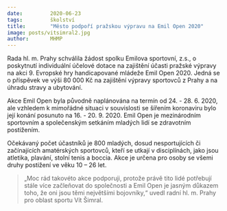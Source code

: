 ```yaml
---
date:         2020-06-23
tags:         školství
title:        "Město podpoří pražskou výpravu na Emil Open 2020"
image: posts/vitsimral2.jpg
author:       MHMP
---
```


Rada hl. m. Prahy schválila žádost spolku Emilova sportovní, z.s., o poskytnutí individuální účelové dotace na zajištění účasti pražské výpravy na akci 9. Evropské hry handicapované mládeže Emil Open 2020. Jedná se o příspěvek ve výši 80 000 Kč na zajištění výpravy sportovců z Prahy a na úhradu stravy a ubytování.

Akce Emil Open byla původně naplánována na termín od 24. - 28. 6. 2020, ale vzhledem k mimořádné situaci v souvislosti se šířením koronaviru bylo její konání posunuto na 16. - 20. 9. 2020. Emil Open je mezinárodním sportovním a společenským setkáním mladých lidí se zdravotním postižením.

Očekávaný počet účastníků je 800 mladých, dosud nesportujících či začínajících amatérských sportovců, kteří se utkají v disciplínách, jako jsou atletika, plavání, stolní tenis a boccia. Akce je určena pro osoby se všemi druhy postižení ve věku 10 – 26 let. 

> „Moc rád takovéto akce podporuji, protože právě tito lidé potřebují stále více začleňovat do společnosti a Emil Open je jasným důkazem toho, že oni jsou těmi největšími bojovníky,“ uvedl radní hl. m. Prahy pro oblast sportu Vít Šimral.
